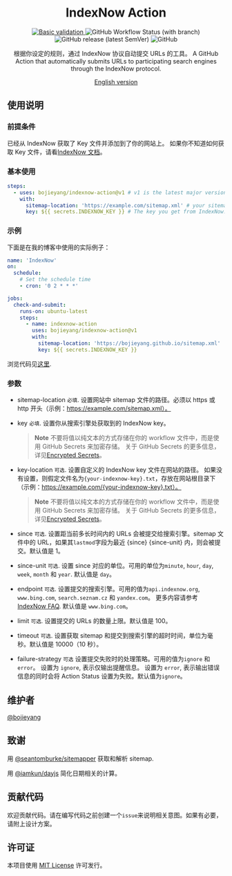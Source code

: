 <h1 align="center">IndexNow Action</h1>
<p align="center">
<a href="https://github.com/bojieyang/indexnow-action/actions/workflows/basic-validation.yml">
  <img alt="Basic validation" src="https://github.com/bojieyang/indexnow-action/actions/workflows/basic-validation.yml/badge.svg">
</a>
<img alt="GitHub Workflow Status (with branch)" src="https://img.shields.io/github/actions/workflow/status/bojieyang/indexnow-action/test.yml?branch=main">
  <img alt="GitHub release (latest SemVer)" src="https://img.shields.io/github/v/release/bojieyang/indexnow-action">
<img alt="GitHub" src="https://img.shields.io/github/license/bojieyang/indexnow-action">
</p>
<p align="center">
根据你设定的规则，通过 IndexNow 协议自动提交 URLs 的工具。
A GitHub Action that automatically submits URLs to participating search engines through the IndexNow protocol.
</p>

<p align="center">
  <a href="README.md">English version</a>
</p>

## 使用说明

### **前提条件**

已经从 IndexNow 获取了 Key 文件并添加到了你的网站上。
如果你不知道如何获取 Key 文件，请看[IndexNow 文档](https://www.indexnow.org/documentation)。

### **基本使用**

```yaml
steps:
  - uses: bojieyang/indexnow-action@v1 # v1 is the latest major version following the action-versioning.
    with:
      sitemap-location: 'https://example.com/sitemap.xml' # your sitemap location, must start with http(s).
      key: ${{ secrets.INDEXNOW_KEY }} # The key you get from IndexNow.
```

### **示例**

下面是在我的博客中使用的实际例子：

```yaml
name: 'IndexNow'
on:
  schedule:
    # Set the schedule time
    - cron: '0 2 * * *'

jobs:
  check-and-submit:
    runs-on: ubuntu-latest
    steps:
      - name: indexnow-action
        uses: bojieyang/indexnow-action@v1
        with:
          sitemap-location: 'https://bojieyang.github.io/sitemap.xml'
          key: ${{ secrets.INDEXNOW_KEY }}
```

浏览代码见[这里](https://github.com/bojieyang/bojieyang.github.io/blob/master/.github/workflows/IndexNow.yml).

### **参数**

- sitemap-location
  `必填`.
  设置网站中 sitemap 文件的路径。必须以 https 或 http 开头（示例：https://example.com/sitemap.xml）。

- key
  `必填`.
  设置你从搜索引擎处获取到的 IndexNow key。

  > **Note** 不要将值以纯文本的方式存储在你的 workflow 文件中，而是使用 GitHub Secrets 来加密存储。
  > 关于 GitHub Secrets 的更多信息，详见[Encrypted Secrets](https://docs.github.com/en/actions/security-guides/encrypted-secrets)。

- key-location
  `可选`.
  设置自定义的 IndexNow key 文件在网站的路径。
  如果没有设置，则假定文件名为`{your-indexnow-key}.txt`，存放在网站根目录下（示例：https://example.com/{your-indexnow-key}.txt）。

  > **Note** 不要将值以纯文本的方式存储在你的 workflow 文件中，而是使用 GitHub Secrets 来加密存储。
  > 关于 GitHub Secrets 的更多信息，详见[Encrypted Secrets](https://docs.github.com/en/actions/security-guides/encrypted-secrets)。

- since
  `可选`.
  设置距当前多长时间内的 URLs 会被提交给搜索引擎。sitemap 文件中的 URL，如果其`lastmod`字段为最近 {since} {since-unit} 内，则会被提交。默认值是 1。

- since-unit
  `可选`.
  设置 since 对应的单位。可用的单位为`minute`, `hour`, `day`, `week`, `month` 和 `year`. 默认值是 `day`。

- endpoint
  `可选`.
  设置提交的搜索引擎。可用的值为`api.indexnow.org`, `www.bing.com`, `search.seznam.cz` 和 `yandex.com`。
  更多内容请参考[IndexNow FAQ](https://www.indexnow.org/faq). 默认值是 `www.bing.com`。

- limit
  `可选`.
  设置提交的 URLs 的数量上限。默认值是 100。

- timeout
  `可选`.
  设置获取 sitemap 和提交到搜索引擎的超时时间，单位为毫秒。默认值是 10000（10 秒）。

- failure-strategy
  `可选`
  设置提交失败时的处理策略。可用的值为`ignore` 和 `error`。
  设置为 `ignore`, 表示仅输出提醒信息。
  设置为 `error`, 表示输出错误信息的同时会将 Action Status 设置为失败。默认值为`ignore`。

## 维护者

[@bojieyang](https://github.com/bojieyang)

## 致谢

用 [@seantomburke/sitemapper](https://github.com/seantomburke/sitemapper) 获取和解析 sitemap.

用 [@iamkun/dayjs](https://github.com/iamkun/dayjs) 简化日期相关的计算。

## 贡献代码

欢迎贡献代码。请在编写代码之前创建一个`issue`来说明相关意图。如果有必要，请附上设计方案。

## 许可证

本项目使用 [MIT License](LICENSE) 许可发行。
